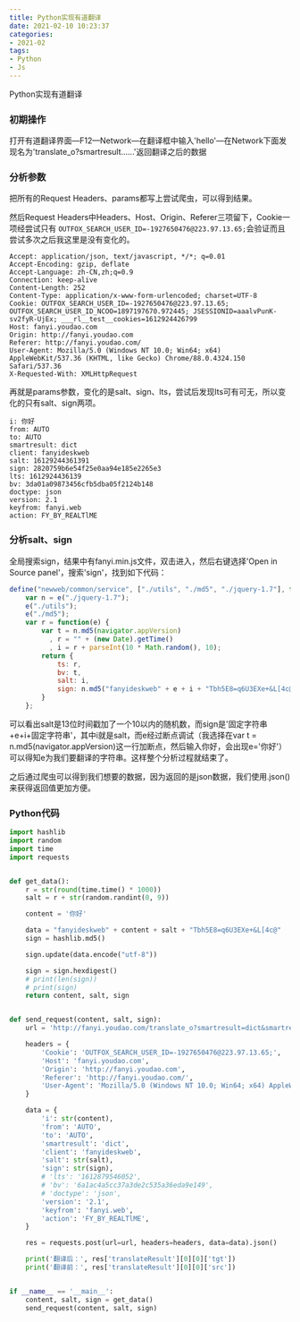 ```yaml
---
title: Python实现有道翻译 
date: 2021-02-10 10:23:37
categories:
- 2021-02
tags:
- Python
- Js
---
```


 Python实现有道翻译 

<!-- more -->

### 初期操作

打开有道翻译界面—F12—Network—在翻译框中输入'hello'—在Network下面发现名为'translate_o?smartresult......'返回翻译之后的数据

### 分析参数

把所有的Request Headers、params都写上尝试爬虫，可以得到结果。

然后Request Headers中Headers、Host、Origin、Referer三项留下，Cookie一项经尝试只有			```OUTFOX_SEARCH_USER_ID=-1927650476@223.97.13.65;```会验证而且尝试多次之后我这里是没有变化的。

```
Accept: application/json, text/javascript, */*; q=0.01
Accept-Encoding: gzip, deflate
Accept-Language: zh-CN,zh;q=0.9
Connection: keep-alive
Content-Length: 252
Content-Type: application/x-www-form-urlencoded; charset=UTF-8
Cookie: OUTFOX_SEARCH_USER_ID=-1927650476@223.97.13.65; OUTFOX_SEARCH_USER_ID_NCOO=1897197670.972445; JSESSIONID=aaalvPunK-sv2fyR-UjEx; ___rl__test__cookies=1612924426799
Host: fanyi.youdao.com
Origin: http://fanyi.youdao.com
Referer: http://fanyi.youdao.com/
User-Agent: Mozilla/5.0 (Windows NT 10.0; Win64; x64) AppleWebKit/537.36 (KHTML, like Gecko) Chrome/88.0.4324.150 Safari/537.36
X-Requested-With: XMLHttpRequest
```

再就是params参数，变化的是salt、sign、lts，尝试后发现lts可有可无，所以变化的只有salt、sign两项。

```
i: 你好
from: AUTO
to: AUTO
smartresult: dict
client: fanyideskweb
salt: 16129244361391
sign: 2820759b6e54f25e0aa94e185e2265e3
lts: 1612924436139
bv: 3da01a09873456cfb5dba05f2124b148
doctype: json
version: 2.1
keyfrom: fanyi.web
action: FY_BY_REALTlME
```

### 分析salt、sign

全局搜索sign，结果中有fanyi.min.js文件，双击进入，然后右键选择'Open in Source panel'，搜索'sign'，找到如下代码：

```js
define("newweb/common/service", ["./utils", "./md5", "./jquery-1.7"], function(e, t) {
    var n = e("./jquery-1.7");
    e("./utils");
    e("./md5");
    var r = function(e) {
        var t = n.md5(navigator.appVersion)
          , r = "" + (new Date).getTime()
          , i = r + parseInt(10 * Math.random(), 10);
        return {
            ts: r,
            bv: t,
            salt: i,
            sign: n.md5("fanyideskweb" + e + i + "Tbh5E8=q6U3EXe+&L[4c@")
        }
    };
```

可以看出salt是13位时间戳加了一个10以内的随机数，而sign是'固定字符串+e+i+固定字符串'，其中i就是salt，而e经过断点调试（我选择在var t = n.md5(navigator.appVersion)这一行加断点，然后输入你好，会出现e='你好'）可以得知e为我们要翻译的字符串。这样整个分析过程就结束了。

之后通过爬虫可以得到我们想要的数据，因为返回的是json数据，我们使用.json()来获得返回值更加方便。

### Python代码

```python
import hashlib
import random
import time
import requests


def get_data():
    r = str(round(time.time() * 1000))
    salt = r + str(random.randint(0, 9))

    content = '你好'

    data = "fanyideskweb" + content + salt + "Tbh5E8=q6U3EXe+&L[4c@"
    sign = hashlib.md5()

    sign.update(data.encode("utf-8"))

    sign = sign.hexdigest()
    # print(len(sign))
    # print(sign)
    return content, salt, sign


def send_request(content, salt, sign):
    url = 'http://fanyi.youdao.com/translate_o?smartresult=dict&smartresult=rule'

    headers = {
        'Cookie': 'OUTFOX_SEARCH_USER_ID=-1927650476@223.97.13.65;',
        'Host': 'fanyi.youdao.com',
        'Origin': 'http://fanyi.youdao.com',
        'Referer': 'http://fanyi.youdao.com/',
        'User-Agent': 'Mozilla/5.0 (Windows NT 10.0; Win64; x64) AppleWebKit/537.36 (KHTML, like Gecko) Chrome/88.0.4324.146 Safari/537.36',
    }

    data = {
        'i': str(content),
        'from': 'AUTO',
        'to': 'AUTO',
        'smartresult': 'dict',
        'client': 'fanyideskweb',
        'salt': str(salt),
        'sign': str(sign),
        # 'lts': '1612879546052',
        # 'bv': '6a1ac4a5cc37a3de2c535a36eda9e149',
        # 'doctype': 'json',
        'version': '2.1',
        'keyfrom': 'fanyi.web',
        'action': 'FY_BY_REALTlME',
    }

    res = requests.post(url=url, headers=headers, data=data).json()

    print('翻译后：', res['translateResult'][0][0]['tgt'])
    print('翻译前：', res['translateResult'][0][0]['src'])


if __name__ == '__main__':
    content, salt, sign = get_data()
    send_request(content, salt, sign)
```